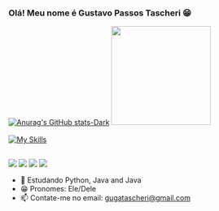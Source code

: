 ### Olá! Meu nome é Gustavo Passos Tascheri 😁

  [![Anurag's GitHub stats-Dark](https://github-readme-stats.vercel.app/api?username=vatsu04&show_icons=true&theme=dark#gh-dark-mode-only)](https://github.com/anuraghazra/github-readme-stats#gh-dark-mode-only)
  <img height="195em" src="https://github-readme-stats.vercel.app/api/top-langs/?username=Vatsu04&layout=compact&langs_count=7&theme=dark"/><br><br>
  [![My Skills](https://skillicons.dev/icons?i=java,python,html,css,javascript,typescript,php,cs,unity,angular,c,cpp,sql&theme=dark)](https://skillicons.dev)
   

  
  ##
 
<div> 
  
  <a href="https://instagram.com/o_vatsu_g" target="_blank"><img src="https://img.shields.io/badge/-Instagram-%23E4405F?style=for-the-badge&logo=instagram&logoColor=white" target="_blank"></a>
  <a href="https://discord.com/users/_vatsu" target="_blank"><img src="https://img.shields.io/badge/Discord-7289DA?style=for-the-badge&logo=discord&logoColor=white" target="_blank"></a> 
  <a href = "mailto:gugatascheri@gmail.com"><img src="https://img.shields.io/badge/-Gmail-%23333?style=for-the-badge&logo=gmail&logoColor=white" target="_blank"></a>
  <a href="https://www.linkedin.com/in/gustavo-passos-tascheri-396092234/" target="_blank"><img src="https://img.shields.io/badge/-LinkedIn-%230077B5?style=for-the-badge&logo=linkedin&logoColor=white" target="_blank"></a> 
  
</div>








- 🌱 Estudando Python, Java and Java
- 😁 Pronomes: Ele/Dele
- 📫 Contate-me no email: gugatascheri@gmail.com

